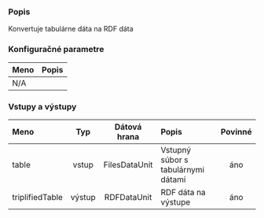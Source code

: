 ### Popis

Konvertuje tabulárne dáta na RDF dáta

### Konfiguračné parametre

| Meno | Popis |
|:----|:----|
|N/A||

### Vstupy a výstupy

|Meno |Typ | Dátová hrana | Popis | Povinné |
|:--------|:------:|:------:|:-------------|:---------------------:|
|table           |vstup| FilesDataUnit| Vstupný súbor s tabulárnymi dátami |áno|
|triplifiedTable |výstup| RDFDataUnit  | RDF dáta na výstupe |áno|
